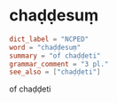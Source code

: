 # chaḍḍesuṃ

``` toml
dict_label = "NCPED"
word = "chaḍḍesuṃ"
summary = "of chaḍḍeti"
grammar_comment = "3 pl."
see_also = ["chaḍḍeti"]
```

of chaḍḍeti

